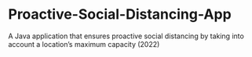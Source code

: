 # Proactive-Social-Distancing-App
A Java application that ensures proactive social distancing by taking into account a location’s maximum capacity (2022)
